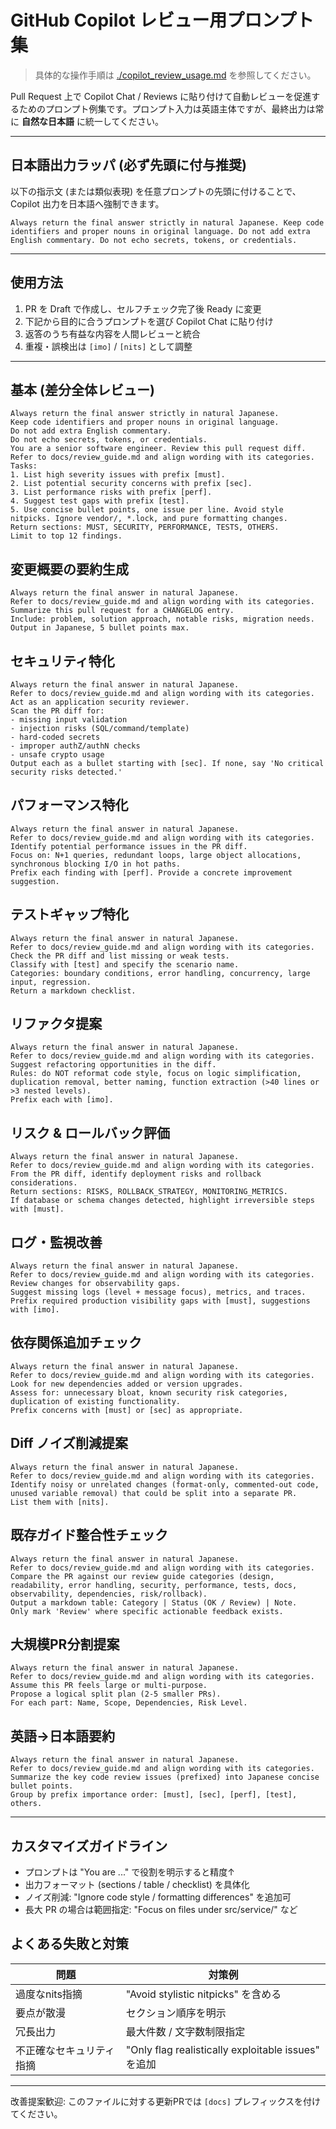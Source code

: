 # GitHub Copilot レビュー用プロンプト集

> 具体的な操作手順は [./copilot_review_usage.md](./copilot_review_usage.md) を参照してください。

Pull Request 上で Copilot Chat / Reviews に貼り付けて自動レビューを促進するためのプロンプト例集です。プロンプト入力は英語主体ですが、最終出力は常に **自然な日本語** に統一してください。

---
## 日本語出力ラッパ (必ず先頭に付与推奨)
以下の指示文 (または類似表現) を任意プロンプトの先頭に付けることで、Copilot 出力を日本語へ強制できます。
```
Always return the final answer strictly in natural Japanese. Keep code identifiers and proper nouns in original language. Do not add extra English commentary. Do not echo secrets, tokens, or credentials.
```

---
## 使用方法
1. PR を Draft で作成し、セルフチェック完了後 Ready に変更
2. 下記から目的に合うプロンプトを選び Copilot Chat に貼り付け
3. 返答のうち有益な内容を人間レビューと統合
4. 重複・誤検出は `[imo]` / `[nits]` として調整

---
## 基本 (差分全体レビュー)
```
Always return the final answer strictly in natural Japanese.
Keep code identifiers and proper nouns in original language.
Do not add extra English commentary.
Do not echo secrets, tokens, or credentials.
You are a senior software engineer. Review this pull request diff.
Refer to docs/review_guide.md and align wording with its categories.
Tasks:
1. List high severity issues with prefix [must].
2. List potential security concerns with prefix [sec].
3. List performance risks with prefix [perf].
4. Suggest test gaps with prefix [test].
5. Use concise bullet points, one issue per line. Avoid style nitpicks. Ignore vendor/, *.lock, and pure formatting changes.
Return sections: MUST, SECURITY, PERFORMANCE, TESTS, OTHERS.
Limit to top 12 findings.
```

## 変更概要の要約生成
```
Always return the final answer in natural Japanese.
Refer to docs/review_guide.md and align wording with its categories.
Summarize this pull request for a CHANGELOG entry.
Include: problem, solution approach, notable risks, migration needs.
Output in Japanese, 5 bullet points max.
```

## セキュリティ特化
```
Always return the final answer in natural Japanese.
Refer to docs/review_guide.md and align wording with its categories.
Act as an application security reviewer.
Scan the PR diff for:
- missing input validation
- injection risks (SQL/command/template)
- hard-coded secrets
- improper authZ/authN checks
- unsafe crypto usage
Output each as a bullet starting with [sec]. If none, say 'No critical security risks detected.'
```

## パフォーマンス特化
```
Always return the final answer in natural Japanese.
Refer to docs/review_guide.md and align wording with its categories.
Identify potential performance issues in the PR diff.
Focus on: N+1 queries, redundant loops, large object allocations, synchronous blocking I/O in hot paths.
Prefix each finding with [perf]. Provide a concrete improvement suggestion.
```

## テストギャップ特化
```
Always return the final answer in natural Japanese.
Refer to docs/review_guide.md and align wording with its categories.
Check the PR diff and list missing or weak tests.
Classify with [test] and specify the scenario name.
Categories: boundary conditions, error handling, concurrency, large input, regression.
Return a markdown checklist.
```

## リファクタ提案
```
Always return the final answer in natural Japanese.
Refer to docs/review_guide.md and align wording with its categories.
Suggest refactoring opportunities in the diff.
Rules: do NOT reformat code style, focus on logic simplification, duplication removal, better naming, function extraction (>40 lines or >3 nested levels).
Prefix each with [imo].
```

## リスク & ロールバック評価
```
Always return the final answer in natural Japanese.
Refer to docs/review_guide.md and align wording with its categories.
From the PR diff, identify deployment risks and rollback considerations.
Return sections: RISKS, ROLLBACK_STRATEGY, MONITORING_METRICS.
If database or schema changes detected, highlight irreversible steps with [must].
```

## ログ・監視改善
```
Always return the final answer in natural Japanese.
Refer to docs/review_guide.md and align wording with its categories.
Review changes for observability gaps.
Suggest missing logs (level + message focus), metrics, and traces.
Prefix required production visibility gaps with [must], suggestions with [imo].
```

## 依存関係追加チェック
```
Always return the final answer in natural Japanese.
Refer to docs/review_guide.md and align wording with its categories.
Look for new dependencies added or version upgrades.
Assess for: unnecessary bloat, known security risk categories, duplication of existing functionality.
Prefix concerns with [must] or [sec] as appropriate.
```

## Diff ノイズ削減提案
```
Always return the final answer in natural Japanese.
Refer to docs/review_guide.md and align wording with its categories.
Identify noisy or unrelated changes (format-only, commented-out code, unused variable removal) that could be split into a separate PR.
List them with [nits].
```

## 既存ガイド整合性チェック
```
Always return the final answer in natural Japanese.
Refer to docs/review_guide.md and align wording with its categories.
Compare the PR against our review guide categories (design, readability, error handling, security, performance, tests, docs, observability, dependencies, risk/rollback).
Output a markdown table: Category | Status (OK / Review) | Note.
Only mark 'Review' where specific actionable feedback exists.
```

## 大規模PR分割提案
```
Always return the final answer in natural Japanese.
Refer to docs/review_guide.md and align wording with its categories.
Assume this PR feels large or multi-purpose.
Propose a logical split plan (2-5 smaller PRs).
For each part: Name, Scope, Dependencies, Risk Level.
```

## 英語→日本語要約
```
Always return the final answer in natural Japanese.
Refer to docs/review_guide.md and align wording with its categories.
Summarize the key code review issues (prefixed) into Japanese concise bullet points.
Group by prefix importance order: [must], [sec], [perf], [test], others.
```

---
## カスタマイズガイドライン
- プロンプトは "You are ..." で役割を明示すると精度↑
- 出力フォーマット (sections / table / checklist) を具体化
- ノイズ削減: "Ignore code style / formatting differences" を追加可
- 長大 PR の場合は範囲指定: "Focus on files under src/service/" など

## よくある失敗と対策
| 問題 | 対策例 |
|------|--------|
| 過度なnits指摘 | "Avoid stylistic nitpicks" を含める |
| 要点が散漫 | セクション順序を明示 |
| 冗長出力 | 最大件数 / 文字数制限指定 |
| 不正確なセキュリティ指摘 | "Only flag realistically exploitable issues" を追加 |

---
改善提案歓迎: このファイルに対する更新PRでは `[docs]` プレフィックスを付けてください。
